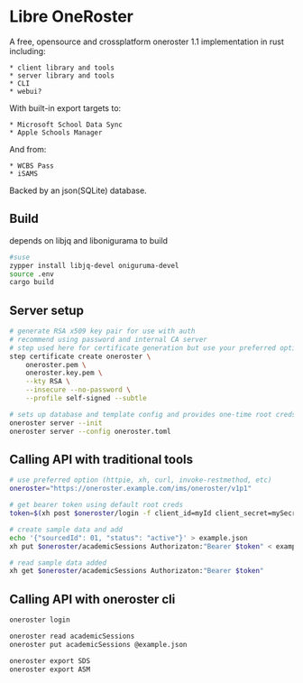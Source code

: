# Libre OneRoster

A free, opensource and crossplatform oneroster 1.1 implementation in rust including:

    * client library and tools
    * server library and tools
    * CLI
    * webui?

With built-in export targets to:
    
    * Microsoft School Data Sync
    * Apple Schools Manager

And from:
    
    * WCBS Pass
    * iSAMS

Backed by an json(SQLite) database.

## Build 

depends on libjq and libonigurama to build

```bash
#suse
zypper install libjq-devel oniguruma-devel
source .env
cargo build 
```

## Server setup

```bash
# generate RSA x509 key pair for use with auth
# recommend using password and internal CA server
# step used here for certificate generation but use your preferred option (openssl, certreq, etc)
step certificate create oneroster \
    oneroster.pem \
    oneroster.key.pem \
    --kty RSA \
    --insecure --no-password \
    --profile self-signed --subtle

# sets up database and template config and provides one-time root creds
oneroster server --init
oneroster server --config oneroster.toml
```

## Calling API with traditional tools

```bash
# use preferred option (httpie, xh, curl, invoke-restmethod, etc)
oneroster="https://oneroster.example.com/ims/oneroster/v1p1"

# get bearer token using default root creds 
token=$(xh post $oneroster/login -f client_id=myId client_secret=mySecret scope="roster-core.readonly" | jq .access_token | xargs)

# create sample data and add
echo '{"sourcedId": 01, "status": "active"}' > example.json
xh put $oneroster/academicSessions Authorizaton:"Bearer $token" < example.json

# read sample data added
xh get $oneroster/academicSessions Authorizaton:"Bearer $token"
```

## Calling API with oneroster cli
```bash
oneroster login

oneroster read academicSessions
oneroster put academicSessions @example.json

oneroster export SDS
oneroster export ASM
```
